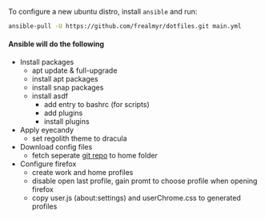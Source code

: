 To configure a new ubuntu distro, install `ansible` and run:

```bash
ansible-pull -U https://github.com/frealmyr/dotfiles.git main.yml
```

#### Ansible will do the following

- Install packages
	- apt update & full-upgrade
	- install apt packages
	- install snap packages
	- install asdf
		- add entry to bashrc (for scripts)
		- add plugins
		- install plugins
- Apply eyecandy
	- set regolith theme to dracula
- Download config files
	- fetch seperate [git repo](https://github.com/frealmyr/dotfiles-configs) to home folder 
- Configure firefox
	- create work and home profiles
	- disable open last profile, gain promt to choose profile when opening firefox
	- copy user.js (about:settings) and userChrome.css to generated profiles
